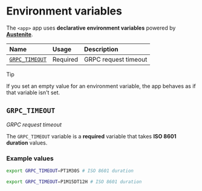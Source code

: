 # Environment variables

The `<app>` app uses **declarative environment variables** powered by
**[Austenite]**.

[austenite]: https://github.com/ezzatron/austenite

| Name                            | Usage    | Description          |
| :------------------------------ | :------- | :------------------- |
| [`GRPC_TIMEOUT`](#GRPC_TIMEOUT) | Required | GRPC request timeout |

> [!TIP]
> If you set an empty value for an environment variable, the app behaves as if
> that variable isn't set.

## `GRPC_TIMEOUT`

_GRPC request timeout_

The `GRPC_TIMEOUT` variable is a **required** variable
that takes **ISO 8601 duration** values.

### Example values

```sh
export GRPC_TIMEOUT=PT1M30S # ISO 8601 duration
```

```sh
export GRPC_TIMEOUT=P1M15DT12H # ISO 8601 duration
```
